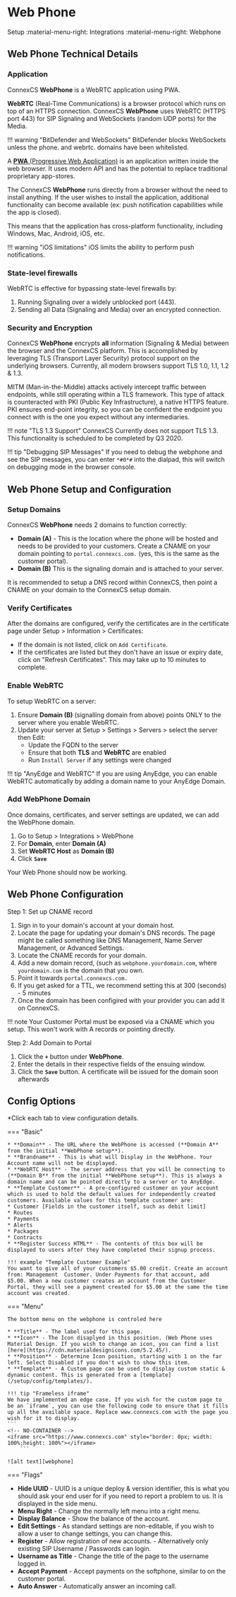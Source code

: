 # Web Phone
Setup :material-menu-right: Integrations :material-menu-right: Webphone

## Web Phone Technical Details

### Application
ConnexCS **WebPhone** is a WebRTC application using PWA. 

**WebRTC** (Real-Time Communications) is a browser protocol which runs on top of an HTTPS connection. ConnexCS **WebPhone** uses WebRTC (HTTPS port 443) for SIP Signaling and WebSockets (random UDP ports) for the Media.

!!! warning "BitDefender and WebSockets"
    BitDefender blocks WebSockets unless the phone. and webrtc. domains have been whitelisted. 

A [**PWA** (Progressive Web Application)](https://en.wikipedia.org/wiki/Progressive_web_application) is an application written inside the web browser. It uses modern API and has the potential to replace traditional proprietary app-stores.

The ConnexCS **WebPhone** runs directly from a browser without the need to install anything. If the user wishes to install the application, additional functionality can become available (ex: push notification capabilities while the app is closed).

This means that the application has cross-platform functionality, including Windows, Mac, Android, iOS, etc.

  
!!! warning "iOS limitations"
    iOS limits the ability to perform push notifications.
    

### State-level firewalls
WebRTC is effective for bypassing state-level firewalls by:

1. Running Signaling over a widely unblocked port (443).
2. Sending all Data (Signaling and Media) over an encrypted connection.

  

### Security and Encryption
ConnexCS **WebPhone** encrypts **all** information (Signaling & Media) between the browser and the ConnexCS platform. This is accomplished by leveraging TLS (Transport Layer Security) protocol support on the underlying browsers. Currently, all modern browsers support TLS 1.0, 1.1, 1.2 & 1.3.

MITM (Man-in-the-Middle) attacks actively intercept traffic between endpoints, while still operating within a TLS framework. This type of attack is counteracted with PKI (Public Key Infrastructure), a native HTTPS feature. PKI ensures end-point integrity, so you can be confident the endpoint you connect with is the one you expect without any intermediaries.

  
!!! note "TLS 1.3 Support"
    ConnexCS Currently does not support TLS 1.3. This functionality is scheduled to be completed by Q3 2020.
    
!!! tip "Debugging SIP Messages"
    If you need to debug the webphone and see the SIP messages, you can enter `*#0*#` into the dialpad, this will switch on debugging mode in the browser console.
    

## Web Phone Setup and Configuration

### Setup Domains

ConnexCS **WebPhone** needs 2 domains to function correctly:

* **Domain (A)** - This is the location where the phone will be hosted and needs to be provided to your customers. Create a CNAME on your domain pointing to `portal.connexcs.com.` (yes, this is the same as the customer portal).
* **Domain (B)** This is the signaling domain and is attached to your server. 

It is recommended to setup a DNS record within ConnexCS, then point a CNAME on your domain to the ConnexCS setup domain.

### Verify Certificates

After the domains are configured, verify the certificates are in the certificate page under Setup > Information > Certificates:

* If the domain is not listed, click on `Add Certificate`.
* If the certificates are listed but they don't have an issue or expiry date, click on "Refresh Certificates". This may take up to 10 minutes to complete.

### Enable WebRTC

To setup WebRTC on a server:

1. Ensure **Domain (B)** (signalling domain from above) points ONLY to the server where you enable WebRTC. 
2. Update your server at Setup > Settings > Servers > select the server then Edit:
   * Update the FQDN to the server
   * Ensure that both **TLS** and **WebRTC** are enabled
   * Run `Install Server` if any settings were changed

!!! tip "AnyEdge and WebRTC"
    If you are using AnyEdge, you can enable WebRTC automatically by adding a domain name to your AnyEdge Domain.

### Add WebPhone Domain

Once domains, certificates, and server settings are updated, we can add the WebPhone domain. 

1. Go to Setup > Integrations > WebPhone
1. For **Domain**, enter **Domain (A)** 
2. Set **WebRTC Host** as **Domain (B)**
3. Click **`Save`**

Your Web Phone should now be working. 

## Web Phone Configuration

Step 1: Set up CNAME record

1. Sign in to your domain's account at your domain host.
2. Locate the page for updating your domain's DNS records. The page might be called something like DNS Management, Name Server Management, or Advanced Settings.
3. Locate the CNAME records for your domain.
4. Add a new domain record, (such as `webphone.yourdomain.com`, where `yourdomain.com` is the domain that you own.
5. Point it towards `portal.connexcs.com.`
6. If you get asked for a TTL, we recommend setting this at 300 (seconds) - 5 minutes
7. Once the domain has been configired with your provider you can add it on ConnexCS.

!!! note
	Your Customer Portal must be exposed via a CNAME which you setup. This won't work with A records or pointing directly.
	
Step 2: Add Domain to Portal

1. Click the **`+`** button under **WebPhone**.
2. Enter the details in their respective fields of the ensuing window.
3. Click the **`Save`** button. A certificate will be issued for the domain soon afterwards

## Config Options
*Click each tab to view configuration details. 

=== "Basic"

    * **Domain** - The URL where the WebPhone is accessed (**Domain A** from the initial **WebPhone setup**).
    * **Brandname** - This is what will Display in the WebPhone. Your Account name will not be displayed.
    * **WebRTC Host** - The server address that you will be connecting to (**Domain B** from the initial **WebPhone setup**). This is always a domain name and can be pointed directly to a server or to AnyEdge.
    * **Template Customer** - A pre-configured customer on your account which is used to hold the default values for independently created customers. Available values for this template customer are:
    * Customer [Fields in the customer itself, such as debit limit]
    * Routes
    * Payments
    * Alerts
    * Packages
    * Contracts
    * **Register Success HTML** - The contents of this box will be displayed to users after they have completed their signup process.

    !!! example "Template Customer Example"
    You want to give all of your customers $5.00 credit. Create an account from: Management  Customer. Under Payments for that account, add $5.00. When a new customer creates an account from the Customer Portal, they will see a payment created for $5.00 at the same the time account was created.

=== "Menu"

    The bottom menu on the webphone is controled here

    * **Title** - The label used for this page.
    * **Icon** - The Icon disaplyed in this position. (Web Phone uses Material Design. If you wish to change an icon, you can find a list [here](https://cdn.materialdesignicons.com/5.2.45/).
    * **Position** - Determine Icon position, starting with 1 on the far left. Select Disabled if you don't wish to show this item.
    * **Template** - A Custom page can be used to display custom static & dynamic content. This is generated from a [template](/setup/config/templates/).

    !!! tip "Frameless iframe"
    We have implemented an edge case. If you wish for the custom page to be an `iframe`, you can use the following code to ensure that it fills up all the available space. Replace www.connexcs.com with the page you wish for it to display.
	```
	<!-- NO-CONTAINER -->
	<iframe src="https://www.connexcs.com" style="border: 0px; width: 100%;height: 100%"></iframe>
        ```	

    ![alt text][webphone] 

    
=== "Flags"

* **Hide UUID** - UUID is a unique deploy & version identifier, this is what you should ask your end user for if you need to report a problem to us. It is displayed in the side menu.
* **Menu Right** - Change the normally left menu into a right menu.
* **Display Balance** - Show the balance of the account.
* **Edit Settings** - As standard settings are non-editable, if you wish to allow a user to change settings, you can change this.
* **Register** - Allow registration of new accounts. - Alternatively only existing SIP Username / Passwords can login.
* **Username as Title** - Change the title of the page to the username logged in.
* **Accept Payment** - Accept payments on the softphone, similar to on the customer portal.
* **Auto Answer** - Automatically answer an incoming call.


[webphone]: /misc/img/webphone.png "WebPhone Menu"
